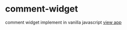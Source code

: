 # comment-widget
comment widget implement in vanilla javascript
[view app](https://praveeno.github.io/comment-widget/)
